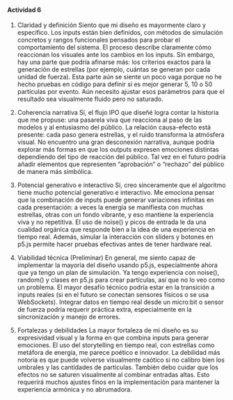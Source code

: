 #### Actividad 6

1. Claridad y definición
Siento que mi diseño es mayormente claro y específico. Los inputs están bien definidos, con métodos de simulación concretos y rangos funcionales pensados para probar el comportamiento del sistema. El proceso describe claramente cómo reaccionan los visuales ante los cambios en los inputs.
Sin embargo, hay una parte que podría afinarse más: los criterios exactos para la generación de estrellas (por ejemplo, cuántas se generan por cada unidad de fuerza). Esta parte aún se siente un poco vaga porque no he hecho pruebas en código para definir si es mejor generar 5, 10 o 50 partículas por evento. Aún necesito ajustar esos parámetros para que el resultado sea visualmente fluido pero no saturado.

2. Coherencia narrativa
Sí, el flujo IPO que diseñé logra contar la historia que me propuse: una pasarela viva que reacciona al paso de las modelos y al entusiasmo del público. La relación causa-efecto está presente: cada paso genera estrellas, y el ruido transforma la atmósfera visual.
No encuentro una gran desconexión narrativa, aunque podría explorar más formas en que los outputs expresen emociones distintas dependiendo del tipo de reacción del público. Tal vez en el futuro podría añadir elementos que representen “aprobación” o “rechazo” del público de manera más simbólica.

3. Potencial generativo e interactivo
Sí, creo sinceramente que el algoritmo tiene mucho potencial generativo e interactivo. Me emociona pensar que la combinación de inputs puede generar variaciones infinitas en cada presentación: a veces la energía se manifiesta con muchas estrellas, otras con un fondo vibrante, y eso mantiene la experiencia viva y no repetitiva.
El uso de noise() y picos de entrada le da una cualidad orgánica que responde bien a la idea de una experiencia en tiempo real. Además, simular la interacción con sliders y botones en p5.js permite hacer pruebas efectivas antes de tener hardware real.

4. Viabilidad técnica (Preliminar)
En general, me siento capaz de implementar la mayoría del diseño usando p5.js, especialmente ahora que ya tengo un plan de simulación. Ya tengo experiencia con noise(), random() y clases en p5.js para crear partículas, así que no lo veo como un problema.
El mayor desafío técnico podría estar en la transición a inputs reales (si en el futuro se conectan sensores físicos o se usa WebSockets). Integrar datos en tiempo real desde un micro:bit o sensor de fuerza podría requerir práctica extra, especialmente en la sincronización y manejo de errores.

5. Fortalezas y debilidades
La mayor fortaleza de mi diseño es su expresividad visual y la forma en que combina inputs para generar emociones. El uso del storytelling en tiempo real, con estrellas como metáfora de energía, me parece poético e innovador.
La debilidad más notoria es que puede volverse visualmente caótico si no calibro bien los umbrales y las cantidades de partículas. También debo cuidar que los efectos no se saturen visualmente al combinar entradas altas. Esto requerirá muchos ajustes finos en la implementación para mantener la experiencia armónica y no abrumadora.
